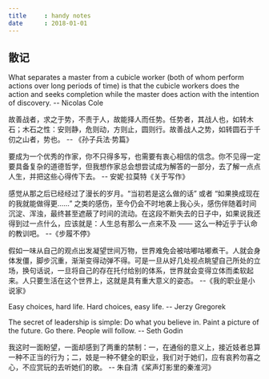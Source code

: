 ```yaml
---
title     : handy notes
date      : 2018-01-01
---
```



## 散记
What separates a master from a cubicle worker (both of whom perform actions over long periods of time) is that the cubicle workers does the action and seeks completion while the master does action with the intention of discovery.
    -- Nicolas Cole

故善战者，求之于势，不责于人，故能择人而任势。任势者，其战人也，如转木石；木石之性：安则静，危则动，方则止，圆则行。故善战人之势，如转圆石于千仞之山者，势也。
    -- 《孙子兵法·势篇》

要成为一个优秀的作家，你不只得多写，也需要有衷心相信的信念。你不见得一定要具备复杂的道德哲学，但我想作家总会想尝试成为解答的一部分，去了解一点点人生，并把这些心得传下去。
    -- 安妮·拉莫特《关于写作》

感觉从那之后已经经过了漫长的岁月。“当初若是这么做的话” 或者 “如果换成现在的我就能做得更……” 之类的感伤，至今仍会不时地袭上我心头，感伤伴随着时间沉淀、浑浊，最终甚至遮蔽了时间的流动。在这段不断失去的日子中，如果说我还得到过一点什么，应该就是：人生总有那么一点来不及 —— 这么一种近乎于认命的教训吧。
    --《步履不停》

假如一味从自己的观点出发凝望世间万物，世界难免会被咕嘟咕嘟煮干。人就会身体发僵，脚步沉重，渐渐变得动弹不得。可是一旦从好几处视点眺望自己所处的立场，换句话说，一旦将自己的存在托付给别的体系，世界就会变得立体而柔软起来。人只要生活在这个世界上，这就是具有重大意义的姿态。
    --《我的职业是小说家》

Easy choices, hard life. Hard choices, easy life.
    -- Jerzy Gregorek

The secret of leadership is simple: Do what you believe in. Paint a picture of the future. Go there. People will follow.
    -- Seth Godin


我这时一面盼望，一面却感到了两重的禁制：一，在通俗的意义上，接近妓者总算一种不正当的行为；二，妓是一种不健全的职业，我们对于她们，应有哀矜勿喜之心，不应赏玩的去听她们的歌。
    -- 朱自清《桨声灯影里的秦淮河》

